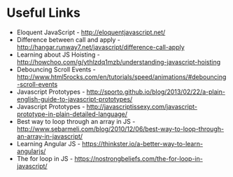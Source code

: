# Useful Links

- Eloquent JavaScript - http://eloquentjavascript.net/
- Difference between call and apply - http://hangar.runway7.net/javascript/difference-call-apply
- Learning about JS Hoisting - http://howchoo.com/g/ythlzdq1mzb/understanding-javascript-hoisting
- Debouncing Scroll Events - http://www.html5rocks.com/en/tutorials/speed/animations/#debouncing-scroll-events
- Javascript Prototypes - http://sporto.github.io/blog/2013/02/22/a-plain-english-guide-to-javascript-prototypes/
- Javascript Prototypes - http://javascriptissexy.com/javascript-prototype-in-plain-detailed-language/
- Best way to loop through an array in JS - http://www.sebarmeli.com/blog/2010/12/06/best-way-to-loop-through-an-array-in-javascript/
- Learning Angular JS - https://thinkster.io/a-better-way-to-learn-angularjs/
- The for loop in JS - https://nostrongbeliefs.com/the-for-loop-in-javascript/